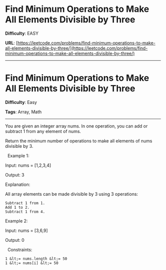 # Find Minimum Operations to Make All Elements Divisible by Three

**Difficulty**: EASY

**URL**: [https://leetcode.com/problems/find-minimum-operations-to-make-all-elements-divisible-by-three/](https://leetcode.com/problems/find-minimum-operations-to-make-all-elements-divisible-by-three/)

---

# Find Minimum Operations to Make All Elements Divisible by Three

**Difficulty**: Easy

**Tags**: Array, Math

---

You are given an integer array nums. In one operation, you can add or subtract 1 from any element of nums.

Return the minimum number of operations to make all elements of nums divisible by 3.

&nbsp;
Example 1:


Input: nums = [1,2,3,4]

Output: 3

Explanation:

All array elements can be made divisible by 3 using 3 operations:


	Subtract 1 from 1.
	Add 1 to 2.
	Subtract 1 from 4.



Example 2:


Input: nums = [3,6,9]

Output: 0


&nbsp;
Constraints:


	1 &lt;= nums.length &lt;= 50
	1 &lt;= nums[i] &lt;= 50



